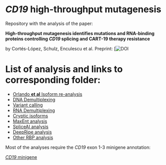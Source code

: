 # _CD19_ high-throughput mutagenesis 

Repository with the analysis of the paper:

**High-throughput mutagenesis identifies mutations and RNA-binding proteins controlling _CD19_ splicing and CART-19 therapy resistance** 

by Cortés-López, Schulz, Enculescu et al.
Preprint: 
[![DOI](https://doi.org/10.1101/2021.10.08.463671)



# List of analysis and links to corresponding folder: 

- [Orlando **et al** Isoform re-analysis](Orlando_re-analysis)
- [DNA Demultiplexing](demultiplexing_scripts/DNAseq)
- [Variant calling](VariantCalling_DNAseq)
- [RNA Demultiplexing](demultiplexing_scripts/RNAseq)
- [Cryptic isoforms](CrypticIsoforms)
- [MaxEnt analysis](MaxEnt_analysis)
- [SpliceAI analysis](SpliceAI_analysis)
- [DeepRipe analysis](RNP_predictions/DeepRiPe)
- [Other RBP analysis](RBP_predictions)


Most of the analyses require the _CD19_ exon 1-3 minigene annotation:

[_CD19_ minigene](minigene_annotation)
